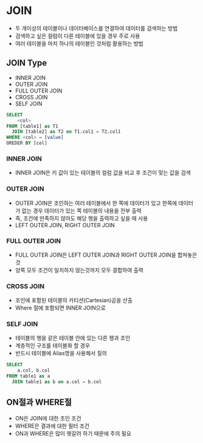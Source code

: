 # JOIN
- 두 개이상의 테이블이나 데이터베이스를 연결하여 데이터를 검색하는 방법
- 검색하고 싶은 컬럼이 다른 테이블에 있을 경우 주로 사용
- 여러 테이블을 마치 하나의 테이블인 것처럼 활용하는 방법

## JOIN Type
- INNER JOIN
- OUTER JOIN
- FULL OUTER JOIN
- CROSS JOIN
- SELF JOIN
~~~SQL
SELECT     
    <col>    
FROM [table1] as T1    
  JOIN [table2] as T2 on T1.col1 = T2.col1    
WHERE <col> = [value]     
OREDER BY [col]
~~~

### INNER JOIN
- INNER JOIN은 키 값이 있는 테이블의 컬럼 값을 비교 후 조건이 맞는 값을 검색

### OUTER JOIN
- OUTER JOIN은 조인하는 여러 테이블에서 한 쪽에 데이터가 있고 한쪽에 데이터가 없는 경우 데이터가 있는 쪽 테이블의 내용을 전부 출력
- 즉, 조건에 만족하지 않아도 해당 행을 출력하고 싶을 때 사용
- LEFT OUTER JOIN, RIGHT OUTER JOIN

### FULL OUTER JOIN
- FULL OUTER JOIN은 LEFT OUTER JOIN과 RIGHT OUTER JOIN을 합쳐놓은 것
- 양쪽 모두 조건이 일치하지 않는것까지 모두 결합하여 출력

### CROSS JOIN
- 조인에 포함된 테이블의 카티션(Cartesian)곱을 산출
- Where 절에 포함되면 INNER JOIN으로

### SELF JOIN
- 테이블의 행을 같은 테이블 안에 있는 다른 행과 조인
- 계층적인 구조를 테이블화 할 경우
- 반드시 테이블에 Alias명을 사용해서 질의
~~~SQL
SELECT   
    a.col, b.col    
FROM table1 as a    
  JOIN table1 as b on a.col = b.col    
~~~
## ON절과 WHERE절
- ON은 JOIN에 대한 조인 조건
- WHERE은 결과에 대한 필터 조건
- ON과 WHERE은 많이 헷갈려 하기 때문에 주의 필요
